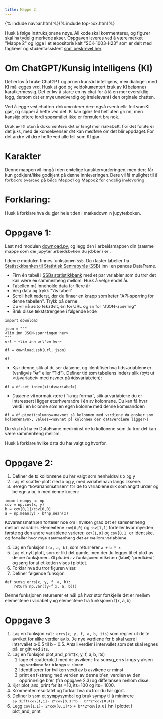 ```yaml
---
title: Mappe 2
---
```

{% include navbar.html %}{% include top-box.html %}

Husk å følge instruksjonene nøye. All kode skal kommenteres, og figurer skal ha tydelig merkede akser. Oppgaven leveres ved å være merket "Mappe 2" og ligge i et repositorie 
kalt “SOK-1003-H23” som er delt med faglærer og studentassistent [som beskrevet her](https://uit-sok-1003-h23.github.io/semesteroppgave.html)


# Om ChatGPT/Kunsig intelligens (KI)
Det er lov å bruke ChatGPT og annen kunstid intelligens, men dialogen med KI må legges ved. Husk at god og veldokumentert bruk av KI belønnes karatkermessig. Det er lov å starte en ny chat
for å få en mer oversiktlig logg, dersom det er mye unødvendig og irrelelevant i den orginale chatten. 

Ved å legge ved chatten, dokumenterer dere også eventuelle feil som KI gjør, og slipper å hefte ved det. KI kan gjøre feil helt uten grunn, men kanskje oftere fordi spørsmålet ikke er formulert bra nok. 

Bruk av KI uten å dokumentere det er langt mer risikabelt. For det første er det 
juks, med de konsekvenser det kan medføre om det blir oppdaget. For det andre vil dere hefte ved alle feil som KI gjør. 

# Karakter
Denne mappen vil inngå i den endelige karaktervurderingen, men dere får kun godkjent/ikke godkjent på denne innleveringen. Dere vil få mulighet til å forbedre svarene 
på både Mappe1 og Mappe2 før endelig innlevering. 


# Forklaring:
Husk å forklare hva du gjør hele tiden i markedown in jupyterboken. 

# Oppgave 1:

Last ned modulen [download.py](https://uit-sok-1003-h23.github.io/mappe/download.py), og legg den i arbeidsmappen din (samme mappe som der jupyter arbeidsboken du jobber i er). 

I denne modulen finnes funksjonen `ssb`. Den laster tabeller fra [Statistikkbanken til Statistisk Sentrabyrås (SSB)](https://www.ssb.no/statbank) inn i en pandas DataFrame. 

* Finn én tabell i [SSBs statistikkbank](https://www.ssb.no/statbank) med et par variabler som du tror det kan være en sammenheng mellom. Husk å velge endel år. 
* Tabellen må inneholde data for flere år
* Velg data og trykk "Vis tabell"
* Scroll helt nederst, der du finner en knapp som heter "API-spørring for denne tabellen". Trykk på denne. 
* Du vil nå se to tekstfelt, én for URL og én for "JSON-spørring"
* Bruk disse tekststrengene i følgende kode

```
import download

json = """
<lim inn JSON-spørringen her>
"""
url = <lim inn url'en her>

df = download.ssb(url, json)

df
```
* Kjør denne, slik at du ser dataene, og identifiser hva tidsvariablene er (vanligvis "År" eller "Tid"). Definer tid som tabellens indeks slik (bytt ut \<tisvariabel\> med navnet på tidsvariabelen):
```
df = df.set_index(<tidsvariabel>)
```

* Dataene vil normalt være i "langt format", slik at variablene du er interessert i ligger etterhverandre i én av kolonnene. Du kan få hver verdi i en kolonne som en egen kolonne med denne kommandoen:
```
df = df.pivot(columns=<navnet på kolonnen med verdiene du ønsker som kolonnenavn>, values=<navnet på kolonnen der dataverdiene ligger>)
```

Du skal nå ha en DataFrame med minst de to kollonene som du tror det kan være sammenheng mellom.

Husk å forklare hvilke data du har valgt og hvorfor. 

# Oppgave 2:

1. Definer de to kollonnene du har valgt som henholdsvis x og y
2. Lag et scatter-plott med x og y, med variabelnavn langs aksene. 
3. Beregn "kovariansmatrisen" for de to variablene slik som angitt under og beregn a og b med denne koden:
```
import numpy as np
cov = np.cov(x, y)
b = cov[0,1]/cov[0,0]
a = np.mean(y) - b*np.mean(x)
```
Kovariansmatrisen forteller noe om i hvilken grad det er sammenheng mellom variabler. Elementene  `cov[0,0]` og `cov[1,1]` forteller hvor mye den første og den andre variablene varierer.  `cov[1,0]` og `cov[0,1]` er identiske, og forteller hvor mye sammenheng det er mellom variablene. 

4. Lag en funksjon `f(x, a, b)`, som returnerer `a + b * x`
5. Lag et nytt plott, som er likt det gamle, men der du legger til et plott av denne funksjonen. Gi plottet av funksjonen etiketten (label) 'predicted',  og sørg for at etiketten vises i plottet.
6. Forklar hva du tror figuren viser.
7. Definer følgende funksjon

```
def sumsq_errs(x, y, f, a, b):
    return np.var((y-f(x, a, b)))
```
Denne funksjonen returnerer et mål på hvor stor forskjelle det er mellom elementene i variabel y og elementene fra funksjonen f(x, a, b)

# Oppgave 3

1. Lag en funksjon `calc_errs(x, y, f, a, b, its)` som regner ut dette avviket for ulike verdier av b. De nye verdiene for b skal være i intervallet b-0.5 til b + 0.5. Antall verdier i intervallet som det skal regnes på, er gitt ved `its`. 
2. Lag en funksjon plot_and_print(x, y, f, a, b, its)
    1. lage et scatterplott med de avvikene fra sumsq_errs langs y aksen og verdiene for b langs x-aksen
    2. Identifiserer for hvilken verdi av b avvikene er minst
    3. print en f-streng med verdien av denne b'en, verdien av den opprinnelige b'en (fra oppgave 2.3) og differansen mellom disse. 
3. Kjør plot_and_print for its =10, its=100 og its= 1000. 
4. Kommenter resultatet og forklar hva du tror du har gjort. 
5. Definer b som et sympysymbol og bruk sympy til å minimere `sp.diff(cov[1,1]- 2*cov[0,1]*b + b**2*cov[0,0])`
6. Legg `cov[1,1]- 2*cov[0,1]*b + b**2*cov[0,0]` inn i plottet i plot_and_print








